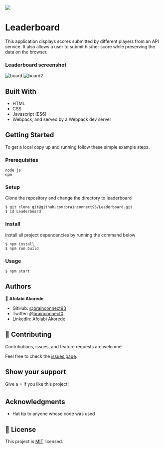 ![](https://img.shields.io/badge/Microverse-blueviolet)

# Leaderboard

This application displays scores submitted by different players from an API service. It also allows a user to submit his/her score while preserving the data on the browser.

### Leaderboard screenshot
![board](https://user-images.githubusercontent.com/78634841/188435594-d7d40cff-4c57-4780-b11a-cb1b745f9ac7.png)
![board2](https://user-images.githubusercontent.com/78634841/188435639-42d29265-648b-4ed2-b81d-de68e5fbeb43.png)


## Built With

- HTML
- CSS
- Javascript (ES6)
- Webpack, and served by a Webpack dev server

## Getting Started

To get a local copy up and running follow these simple example steps.

### Prerequisites
```
node js
npm
```

### Setup
Clone the repository and change the directory to leaderboard
```
$ git clone git@github.com:brainconnect93/Leaderboard.git
$ cd Leaderboard
```

### Install
Install all project dependencies by running the command below
```
$ npm install
$ npm run build
```

### Usage
```
$ npm start
```


## Authors

👤 **Afolabi Akorede**

- GitHub: [@brainconnect93](https://github.com/brainconnect93)
- Twitter: [@brainconnect0](https://twitter.com/brainconnect0)
- LinkedIn: [Afolabi Akorede](https://linkedin.com/in/brainconnect93)


## 🤝 Contributing

Contributions, issues, and feature requests are welcome!

Feel free to check the [issues page](../../issues/).

## Show your support

Give a ⭐️ if you like this project!

## Acknowledgments

- Hat tip to anyone whose code was used

## 📝 License

This project is [MIT](./MIT.md) licensed.
